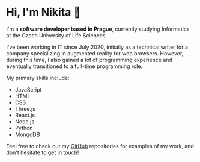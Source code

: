 # Hi, I'm Nikita 👋

I'm a **software developer based in Prague**, currently studying Informatics at the Czech University of Life Sciences. 

I've been working in IT since July 2020, initially as a technical writer for a company specializing in augmented reality for web browsers. However, during this time, I also gained a lot of programming experience and eventually transitioned to a full-time programming role.

My primary skills include:
- JavaScript
- HTML
- CSS
- Three.js
- React.js
- Node.js
- Python
- MongoDB

Feel free to check out my [GitHub](https://github.com/nikitashitov) repositories for examples of my work, and don't hesitate to get in touch!
